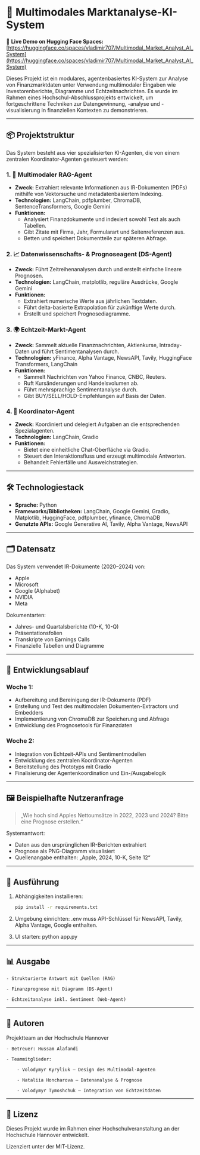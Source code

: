 # 🚀 Multimodales Marktanalyse-KI-System

🔗 **Live Demo on Hugging Face Spaces:** [https://huggingface.co/spaces/vladimir707/Multimodal_Market_Analyst_AI_System](https://huggingface.co/spaces/vladimir707/Multimodal_Market_Analyst_AI_System)

Dieses Projekt ist ein modulares, agentenbasiertes KI-System zur Analyse von Finanzmarktdaten unter Verwendung multimodaler Eingaben wie Investorenberichte, Diagramme und Echtzeitnachrichten. Es wurde im Rahmen eines Hochschul-Abschlussprojekts entwickelt, um fortgeschrittene Techniken zur Datengewinnung, -analyse und -visualisierung in finanziellen Kontexten zu demonstrieren.

---

## 📦 Projektstruktur

Das System besteht aus vier spezialisierten KI-Agenten, die von einem zentralen Koordinator-Agenten gesteuert werden:

### 1. 🧠 Multimodaler RAG-Agent
- **Zweck:** Extrahiert relevante Informationen aus IR-Dokumenten (PDFs) mithilfe von Vektorsuche und metadatenbasiertem Indexing.
- **Technologien:** LangChain, pdfplumber, ChromaDB, SentenceTransformers, Google Gemini
- **Funktionen:**
  - Analysiert Finanzdokumente und indexiert sowohl Text als auch Tabellen.
  - Gibt Zitate mit Firma, Jahr, Formularart und Seitenreferenzen aus.
  - Betten und speichert Dokumentteile zur späteren Abfrage.

### 2. 📈 Datenwissenschafts- & Prognoseagent (DS-Agent)
- **Zweck:** Führt Zeitreihenanalysen durch und erstellt einfache lineare Prognosen.
- **Technologien:** LangChain, matplotlib, reguläre Ausdrücke, Google Gemini
- **Funktionen:**
  - Extrahiert numerische Werte aus jährlichen Textdaten.
  - Führt delta-basierte Extrapolation für zukünftige Werte durch.
  - Erstellt und speichert Prognosediagramme.

### 3. 🌍 Echtzeit-Markt-Agent
- **Zweck:** Sammelt aktuelle Finanznachrichten, Aktienkurse, Intraday-Daten und führt Sentimentanalysen durch.
- **Technologien:** yFinance, Alpha Vantage, NewsAPI, Tavily, HuggingFace Transformers, LangChain
- **Funktionen:**
  - Sammelt Nachrichten von Yahoo Finance, CNBC, Reuters.
  - Ruft Kursänderungen und Handelsvolumen ab.
  - Führt mehrsprachige Sentimentanalyse durch.
  - Gibt BUY/SELL/HOLD-Empfehlungen auf Basis der Daten.

### 4. 🧭 Koordinator-Agent
- **Zweck:** Koordiniert und delegiert Aufgaben an die entsprechenden Spezialagenten.
- **Technologien:** LangChain, Gradio
- **Funktionen:**
  - Bietet eine einheitliche Chat-Oberfläche via Gradio.
  - Steuert den Interaktionsfluss und erzeugt multimodale Antworten.
  - Behandelt Fehlerfälle und Ausweichstrategien.

---

## 🛠️ Technologiestack

- **Sprache:** Python  
- **Frameworks/Bibliotheken:** LangChain, Google Gemini, Gradio, Matplotlib, HuggingFace, pdfplumber, yfinance, ChromaDB  
- **Genutzte APIs:** Google Generative AI, Tavily, Alpha Vantage, NewsAPI  

---

## 🗂️ Datensatz

Das System verwendet IR-Dokumente (2020–2024) von:

- Apple  
- Microsoft  
- Google (Alphabet)  
- NVIDIA  
- Meta  

Dokumentarten:

- Jahres- und Quartalsberichte (10-K, 10-Q)  
- Präsentationsfolien  
- Transkripte von Earnings Calls  
- Finanzielle Tabellen und Diagramme  

---

## 🧪 Entwicklungsablauf

### Woche 1:
- Aufbereitung und Bereinigung der IR-Dokumente (PDF)  
- Erstellung und Test des multimodalen Dokumenten-Extractors und Embedders  
- Implementierung von ChromaDB zur Speicherung und Abfrage  
- Entwicklung des Prognosetools für Finanzdaten  

### Woche 2:
- Integration von Echtzeit-APIs und Sentimentmodellen  
- Entwicklung des zentralen Koordinator-Agenten  
- Bereitstellung des Prototyps mit Gradio  
- Finalisierung der Agentenkoordination und Ein-/Ausgabelogik  

---

## 🖼️ Beispielhafte Nutzeranfrage

> „Wie hoch sind Apples Nettoumsätze in 2022, 2023 und 2024? Bitte eine Prognose erstellen.“

Systemantwort:

- Daten aus den ursprünglichen IR-Berichten extrahiert  
- Prognose als PNG-Diagramm visualisiert  
- Quellenangabe enthalten: „Apple, 2024, 10-K, Seite 12“  

---

## 🧪 Ausführung

1. Abhängigkeiten installieren:  
   ```bash
   pip install -r requirements.txt

2. Umgebung einrichten:
    .env muss API-Schlüssel für NewsAPI, Tavily, Alpha Vantage, Google enthalten.

3. UI starten:
    python app.py

---

## 📊 Ausgabe

    - Strukturierte Antwort mit Quellen (RAG)

    - Finanzprognose mit Diagramm (DS-Agent)

    - Echtzeitanalyse inkl. Sentiment (Web-Agent)

---

## 📍 Autoren

Projektteam an der Hochschule Hannover

    - Betreuer: Hussam Alafandi

    - Teammitglieder:

        - Volodymyr Kyryliuk – Design des Multimodal-Agenten

        - Nataliia Honcharova – Datenanalyse & Prognose

        - Volodymyr Tymoshchuk – Integration von Echtzeitdaten

---

## 📃 Lizenz

Dieses Projekt wurde im Rahmen einer Hochschulveranstaltung an der Hochschule Hannover entwickelt.

Lizenziert unter der MIT-Lizenz.
